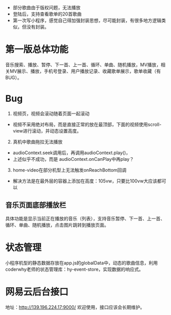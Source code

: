 - 部分歌曲由于版权问题，无法播放
- 登陆后，支持查看歌单的20首歌曲
- 第一次写小程序，感觉自己得加强封装思想，尽可能封装，有很多地方逻辑类似，但没有封装。

# 第一版总体功能
音乐搜索、播放、暂停、下一首、上一首、循环、单曲、随机播放，MV播放，相关MV展示、播放，手机号登录、用户播放记录、收藏歌单展示，歌单收藏（有BUG）。

# Bug
1. 视频页，视频会滚动随着页面一起滚动
  - 视频不采用绝对布局，而是直接正常的放在最顶部，下面的视频使用scroll-view进行滚动，并动态设置高度。
2. 真机中歌曲拖拉无法播放 
  - audioContext.seek调用后，再调用audioContext.play()，
  - 上述似乎不成功，而是 audioContext.onCanPlay中再play？
3. home-video在部分机型上无法触发onReachBottom回调
  - 解决方法是在最外层的容器上添加在高度：105vw，只要比100vw大应该都可以

## 音乐页面底部播放栏
具体功能是显示当前正在播放的音乐（列表），支持音乐暂停、下一首、上一首、循环、单曲、随机播放，点击图片跳转到播放页面。
 

# 状态管理
小程序机型的静态数据存放在app.js的globalData中，动态的歌曲信息，利用coderwhy老师的状态管理库：hy-event-store，实现数据的响应式。

# 网易云后台接口
地址：http://139.196.224.17:9000/
欢迎使用，接口应该会长期维护。

